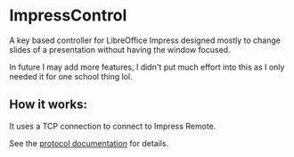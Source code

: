 # ImpressControl
A key based controller for LibreOffice Impress designed mostly to change slides of a presentation without having the window focused.

In future I may add more features, I didn't put much effort into this as I only needed it for one school thing lol.

## How it works:
It uses a TCP connection to connect to Impress Remote.

See the [protocol documentation](https://cgit.freedesktop.org/libreoffice/core/tree/sd/README_REMOTE) for details.
